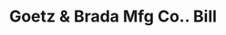 ---
doi: 10.7916/D8S76TG2
date_other: '1890'
date_other_textual: 1890-1899
form: printed ephemera
genre:
- Invoices
name:
- Goetz & Brada Mfg Co.
object_in_context_url: https://biggert.cul.columbia.edu/items/view/ave_biggert_01834
subject_hierarchical_geographic:
- Chicago, Illinois, United States
subject_name:
- Goetz & Brada Mfg Co.
title: Goetz & Brada Mfg Co.. Bill
sort_title: Goetz & Brada Mfg Co.. Bill
call_number: ave_biggert_01834
coordinates:
- 41.83694444444445,-87.68472222222222
pid: ave_biggert_01834
identifiers: ave_biggert_01834
thumbnail: https://derivativo-1.library.columbia.edu/iiif/2/ldpd:490663/full/!256,256/0/native.jpg
permalink: "/items/ave_biggert_01834/"
layout: iiif-image-page
---